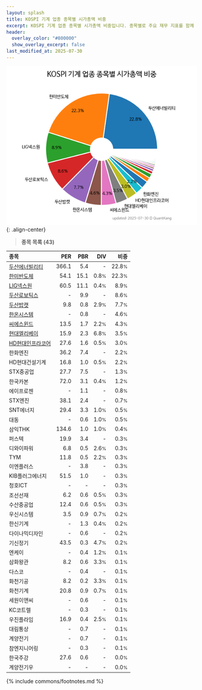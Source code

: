 ```yaml
---
layout: splash
title: KOSPI 기계 업종 종목별 시가총액 비중
excerpt: KOSPI 기계 업종 종목별 시가총액 비중입니다. 종목별로 주요 재무 지표를 함께 표시합니다.
header:
  overlay_color: "#800000"
  show_overlay_excerpt: false
last_modified_at: 2025-07-30
---
```



![KOSPI 기계 업종 종목별 시가총액 비중](/stats/sector/images/kospi_업종_기계_종목.png){: .align-center}


> **종목 목록 (43)**<a id="list"></a>

| **종목** | **PER** | **PBR** | **DIV** | **비중** |
| :------- | ------: | ------: | ------: | -------: |
| [두산에너빌리티](/034020/) | 366.1 | 5.4 | - | 22.8<small>%</small> |
| [한미반도체](/042700/) | 54.1 | 15.1 | 0.8<small>%</small> | 22.3<small>%</small> |
| [LIG넥스원](/079550/) | 60.5 | 11.1 | 0.4<small>%</small> | 8.9<small>%</small> |
| [두산로보틱스](/454910/) | - | 9.9 | - | 8.6<small>%</small> |
| [두산밥캣](/241560/) | 9.8 | 0.8 | 2.9<small>%</small> | 7.7<small>%</small> |
| [한온시스템](/018880/) | - | 0.8 | - | 4.6<small>%</small> |
| [씨에스윈드](/112610/) | 13.5 | 1.7 | 2.2<small>%</small> | 4.3<small>%</small> |
| [현대엘리베이](/017800/) | 15.9 | 2.3 | 6.8<small>%</small> | 3.5<small>%</small> |
| [HD현대인프라코어](/042670/) | 27.6 | 1.6 | 0.5<small>%</small> | 3.0<small>%</small> |
| 한화엔진 | 36.2 | 7.4 | - | 2.2<small>%</small> |
| HD현대건설기계 | 16.8 | 1.0 | 0.5<small>%</small> | 2.2<small>%</small> |
| STX중공업 | 27.7 | 7.5 | - | 1.3<small>%</small> |
| 한국카본 | 72.0 | 3.1 | 0.4<small>%</small> | 1.2<small>%</small> |
| 에이프로젠 | - | 1.1 | - | 0.8<small>%</small> |
| STX엔진 | 38.1 | 2.4 | - | 0.7<small>%</small> |
| SNT에너지 | 29.4 | 3.3 | 1.0<small>%</small> | 0.5<small>%</small> |
| 대동 | - | 0.6 | 1.0<small>%</small> | 0.5<small>%</small> |
| 삼익THK | 134.6 | 1.0 | 1.0<small>%</small> | 0.4<small>%</small> |
| 퍼스텍 | 19.9 | 3.4 | - | 0.3<small>%</small> |
| 디와이파워 | 6.8 | 0.5 | 2.6<small>%</small> | 0.3<small>%</small> |
| TYM | 11.8 | 0.5 | 2.2<small>%</small> | 0.3<small>%</small> |
| 이엔플러스 | - | 3.8 | - | 0.3<small>%</small> |
| KIB플러그에너지 | 51.5 | 1.0 | - | 0.3<small>%</small> |
| 청호ICT | - | - | - | 0.3<small>%</small> |
| 조선선재 | 6.2 | 0.6 | 0.5<small>%</small> | 0.3<small>%</small> |
| 수산중공업 | 12.4 | 0.6 | 0.5<small>%</small> | 0.3<small>%</small> |
| 우신시스템 | 3.5 | 0.9 | 0.7<small>%</small> | 0.2<small>%</small> |
| 한신기계 | - | 1.3 | 0.4<small>%</small> | 0.2<small>%</small> |
| 다이나믹디자인 | - | 0.6 | - | 0.2<small>%</small> |
| 기신정기 | 43.5 | 0.3 | 4.7<small>%</small> | 0.2<small>%</small> |
| 엔케이 | - | 0.4 | 1.2<small>%</small> | 0.1<small>%</small> |
| 삼화왕관 | 8.2 | 0.6 | 3.3<small>%</small> | 0.1<small>%</small> |
| 다스코 | - | 0.4 | - | 0.1<small>%</small> |
| 화천기공 | 8.2 | 0.2 | 3.3<small>%</small> | 0.1<small>%</small> |
| 화천기계 | 20.8 | 0.9 | 0.7<small>%</small> | 0.1<small>%</small> |
| 세원이앤씨 | - | 0.6 | - | 0.1<small>%</small> |
| KC코트렐 | - | 0.3 | - | 0.1<small>%</small> |
| 우진플라임 | 16.9 | 0.4 | 2.5<small>%</small> | 0.1<small>%</small> |
| 대림통상 | - | 0.7 | - | 0.1<small>%</small> |
| 계양전기 | - | 0.7 | - | 0.1<small>%</small> |
| 참엔지니어링 | - | 0.3 | - | 0.1<small>%</small> |
| 한국주강 | 27.6 | 0.6 | - | 0.0<small>%</small> |
| 계양전기우 | - | - | - | 0.0<small>%</small> |

{% include commons/footnotes.md %}